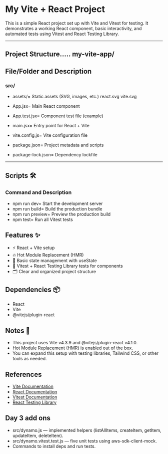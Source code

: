 # My Vite + React Project

This is a simple React project set up with Vite and Vitest for testing. It demonstrates a working React component, basic interactivity, and automated tests using Vitest and React Testing Library.

---

## Project Structure.....   my-vite-app/

## File/Folder  and  Description              
### src/

- assets/= Static assets (SVG, images, etc.)
react.svg
vite.svg

- App.jsx= Main React component

- App.test.jsx= Component test file (example)

- main.jsx= Entry point for React + Vite

- vite.config.js= Vite configuration file

- package.json= Project metadata and scripts

- package-lock.json= Dependency lockfile



---

## Scripts   🛠
### Command  and  Description
- npm run dev=  Start the development server
- npm run build=  Build the production bundle
- npm run preview=  Preview the production build
- npm test=  Run all Vitest tests

## Features  ✨

- ⚡ React + Vite setup
- 🔥 Hot Module Replacement (HMR)
- 🧮 Basic state management with useState
- 🧪 Vitest + React Testing Library tests for components
- 🗂 Clear and organized project structure


## Dependencies  📦

- React
- Vite
- @vitejs/plugin-react


## Notes  🔧

- This project uses Vite v4.3.9 and @vitejs/plugin-react v4.1.0.
- Hot Module Replacement (HMR) is enabled out of the box.
- You can expand this setup with testing libraries, Tailwind CSS, or other tools as needed.

## References

- [Vite Documentation](https://vitejs.dev/guide/)
- [React Documentation](https://react.dev/)
- [Vitest Documentation](https://vitest.dev/guide/)
- [React Testing Library](https://testing-library.com/docs/react-testing-library/intro/)


## Day 3 add ons

- src/dynamo.js — implemented helpers (listAllItems, createItem, getItem, updateItem, deleteItem).
- src/dynamo.vitest.test.js — five unit tests using aws-sdk-client-mock.
- Commands to install deps and run tests.